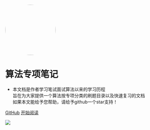 <img width="160px" style="border-radius: 50%" bor src="https://cdn.jsdelivr.net/gh/xwzbupt/pictures_repository@latest/img/3c6d55fbb2fb43166cfa64c92ba4462308f7d39f">

# **算法专项笔记**

- 本文档是作者学习笔试面试算法以来的学习历程<br>旨在为大家提供一个算法按专项分类的刷题目录以及快速复习的文档<br>如果本文能给予您帮助，请给予github一个star支持！

<!-- [![stars](https://badgen.net/github/stars/xwzbupt/AlgorithmNotes?color=4ab8a1)](https://github.com/xwzbupt/Notes)
[![forks](https://badgen.net/github/forks/xwzbupt/AlgorithmNotes?color=4ab8a1)](https://github.com/xwzbupt/Notes) -->

[GitHub](https://github.com/xwzbupt/Notes)
[开始阅读](?id=算法专项笔记)

<!-- background image -->
![](https://www.recoluan.com/assets/img/bg.2cfdbb33.svg)

